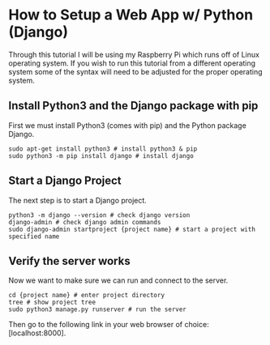 # How to Setup a Web App w/ Python (Django)
Through this tutorial I will be using my Raspberry Pi which runs off of Linux operating system. If you wish to run this tutorial from a different operating system some of the syntax will need to be adjusted for the proper operating system. 

## Install Python3 and the Django package with pip
First we must install Python3 (comes with pip) and the Python package Django.
``` shell
sudo apt-get install python3 # install python3 & pip
sudo python3 -m pip install django # install django
```

## Start a Django Project
The next step is to start a Django project.
```shell
python3 -m django --version # check django version
django-admin # check django admin commands
sudo django-admin startproject {project name} # start a project with specified name
```
## Verify the server works
Now we want to make sure we can run and connect to the server.
```shell
cd {project name} # enter project directory
tree # show project tree
sudo python3 manage.py runserver # run the server
```
Then go to the following link in your web browser of choice: [localhost:8000].
